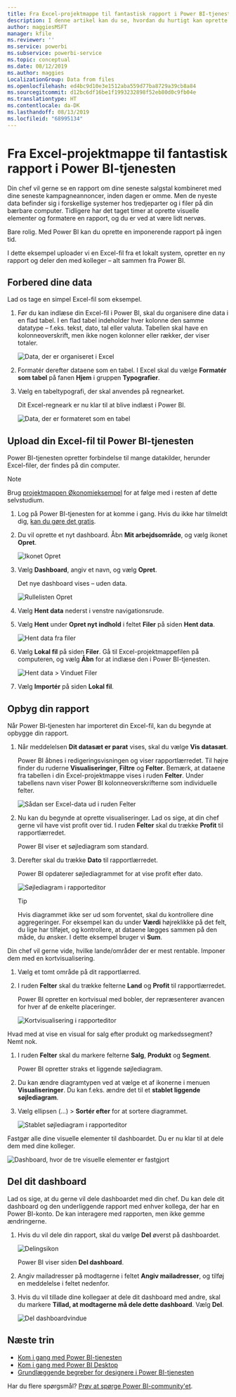 ```yaml
---
title: Fra Excel-projektmappe til fantastisk rapport i Power BI-tjenesten
description: I denne artikel kan du se, hvordan du hurtigt kan oprette en fantastisk rapport fra en Excel-projektmappe.
author: maggiesMSFT
manager: kfile
ms.reviewer: ''
ms.service: powerbi
ms.subservice: powerbi-service
ms.topic: conceptual
ms.date: 08/12/2019
ms.author: maggies
LocalizationGroup: Data from files
ms.openlocfilehash: ed4bc9d10e3e1512aba559d77ba8729a39cb8a84
ms.sourcegitcommit: d12bc6df16be1f1993232898f52eb80d0c9fb04e
ms.translationtype: HT
ms.contentlocale: da-DK
ms.lasthandoff: 08/13/2019
ms.locfileid: "68995134"
---
```

# <a name="from-excel-workbook-to-stunning-report-in-the-power-bi-service"></a>Fra Excel-projektmappe til fantastisk rapport i Power BI-tjenesten
Din chef vil gerne se en rapport om dine seneste salgstal kombineret med dine seneste kampagneannoncer, inden dagen er omme. Men de nyeste data befinder sig i forskellige systemer hos tredjeparter og i filer på din bærbare computer. Tidligere har det taget timer at oprette visuelle elementer og formatere en rapport, og du er ved at være lidt nervøs.

Bare rolig. Med Power BI kan du oprette en imponerende rapport på ingen tid.

I dette eksempel uploader vi en Excel-fil fra et lokalt system, opretter en ny rapport og deler den med kolleger – alt sammen fra Power BI.

## <a name="prepare-your-data"></a>Forbered dine data
Lad os tage en simpel Excel-fil som eksempel. 

1. Før du kan indlæse din Excel-fil i Power BI, skal du organisere dine data i en flad tabel. I en flad tabel indeholder hver kolonne den samme datatype – f.eks. tekst, dato, tal eller valuta. Tabellen skal have en kolonneoverskrift, men ikke nogen kolonner eller rækker, der viser totaler.

   ![Data, der er organiseret i Excel](media/service-from-excel-to-stunning-report/pbi_excel_file.png)

2. Formatér derefter dataene som en tabel. I Excel skal du vælge **Formatér som tabel** på fanen **Hjem** i gruppen **Typografier**. 

3. Vælg en tabeltypografi, der skal anvendes på regnearket. 

   Dit Excel-regneark er nu klar til at blive indlæst i Power BI.

   ![Data, der er formateret som en tabel](media/service-from-excel-to-stunning-report/pbi_excel_table.png)

## <a name="upload-your-excel-file-to-the-power-bi-service"></a>Upload din Excel-fil til Power BI-tjenesten
Power BI-tjenesten opretter forbindelse til mange datakilder, herunder Excel-filer, der findes på din computer. 

 > [!NOTE] 
 > Brug [projektmappen Økonomieksempel](sample-financial-download.md) for at følge med i resten af dette selvstudium.

1. Log på Power BI-tjenesten for at komme i gang. Hvis du ikke har tilmeldt dig, [kan du gøre det gratis](https://powerbi.com).

2. Du vil oprette et nyt dashboard. Åbn **Mit arbejdsområde**, og vælg ikonet **Opret**.

   ![Ikonet Opret](media/service-from-excel-to-stunning-report/power-bi-new-dash.png)

3. Vælg **Dashboard**, angiv et navn, og vælg **Opret**. 

   Det nye dashboard vises – uden data.

   ![Rullelisten Opret](media/service-from-excel-to-stunning-report/power-bi-create-dash.png)

4. Vælg **Hent data** nederst i venstre navigationsrude. 

5. Vælg **Hent** under **Opret nyt indhold** i feltet **Filer** på siden **Hent data**.

   ![Hent data fra filer](media/service-from-excel-to-stunning-report/pbi_get_files.png)

6. Vælg **Lokal fil** på siden **Filer**. Gå til Excel-projektmappefilen på computeren, og vælg **Åbn** for at indlæse den i Power BI-tjenesten. 

   ![Hent data > Vinduet Filer](media/service-from-excel-to-stunning-report/pbi_local_file.png)

7. Vælg **Importér** på siden **Lokal fil**.


## <a name="build-your-report"></a>Opbyg din rapport
Når Power BI-tjenesten har importeret din Excel-fil, kan du begynde at opbygge din rapport. 

1. Når meddelelsen **Dit datasæt er parat** vises, skal du vælge **Vis datasæt**.  

   Power BI åbnes i redigeringsvisningen og viser rapportlærredet. Til højre finder du ruderne **Visualiseringer**, **Filtre** og **Felter**. Bemærk, at dataene fra tabellen i din Excel-projektmappe vises i ruden **Felter**. Under tabellens navn viser Power BI kolonneoverskrifterne som individuelle felter.

   ![Sådan ser Excel-data ud i ruden Felter](media/service-from-excel-to-stunning-report/pbi_report_fields.png)

2. Nu kan du begynde at oprette visualiseringer. Lad os sige, at din chef gerne vil have vist profit over tid. I ruden **Felter** skal du trække **Profit** til rapportlærredet. 

   Power BI viser et søjlediagram som standard. 

3. Derefter skal du trække **Dato** til rapportlærredet. 

   Power BI opdaterer søjlediagrammet for at vise profit efter dato.

   ![Søjlediagram i rapporteditor](media/service-from-excel-to-stunning-report/pbi_report_pin-new.png)

   > [!TIP]
   > Hvis diagrammet ikke ser ud som forventet, skal du kontrollere dine aggregeringer. For eksempel kan du under **Værdi** højreklikke på det felt, du lige har tilføjet, og kontrollere, at dataene lægges sammen på den måde, du ønsker. I dette eksempel bruger vi **Sum**.
   > 

Din chef vil gerne vide, hvilke lande/områder der er mest rentable. Imponer dem med en kortvisualisering. 

1. Vælg et tomt område på dit rapportlærred. 

2. I ruden **Felter** skal du trække felterne **Land** og **Profit** til rapportlærredet.

   Power BI opretter en kortvisual med bobler, der repræsenterer avancen for hver af de enkelte placeringer.

   ![Kortvisualisering i rapporteditor](media/service-from-excel-to-stunning-report/pbi_report_map-new.png)

Hvad med at vise en visual for salg efter produkt og markedssegment? Nemt nok. 

1. I ruden **Felter** skal du markere felterne **Salg**, **Produkt** og **Segment**. 
   
   Power BI opretter straks et liggende søjlediagram. 

2. Du kan ændre diagramtypen ved at vælge et af ikonerne i menuen **Visualiseringer**. Du kan f.eks. ændre det til et **stablet liggende søjlediagram**. 

3. Vælg ellipsen (...) > **Sortér efter** for at sortere diagrammet.

   ![Stablet søjlediagram i rapporteditor](media/service-from-excel-to-stunning-report/pbi_barchart-new.png)

Fastgør alle dine visuelle elementer til dashboardet. Du er nu klar til at dele dem med dine kolleger.

   ![Dashboard, hvor de tre visuelle elementer er fastgjort](media/service-from-excel-to-stunning-report/pbi_report.png)

## <a name="share-your-dashboard"></a>Del dit dashboard
Lad os sige, at du gerne vil dele dashboardet med din chef. Du kan dele dit dashboard og den underliggende rapport med enhver kollega, der har en Power BI-konto. De kan interagere med rapporten, men ikke gemme ændringerne.

1. Hvis du vil dele din rapport, skal du vælge **Del** øverst på dashboardet.

   ![Delingsikon](media/service-from-excel-to-stunning-report/power-bi-share.png)

   Power BI viser siden **Del dashboard**. 

2. Angiv mailadresser på modtagerne i feltet **Angiv mailadresser**, og tilføj en meddelelse i feltet nedenfor. 

3. Hvis du vil tillade dine kollegaer at dele dit dashboard med andre, skal du markere **Tillad, at modtagerne må dele dette dashboard**. Vælg **Del**.

   ![Del dashboardvindue](media/service-from-excel-to-stunning-report/power-bi-share-dash-new.png)

## <a name="next-steps"></a>Næste trin

* [Kom i gang med Power BI-tjenesten](service-get-started.md)
* [Kom i gang med Power BI Desktop](desktop-getting-started.md)
* [Grundlæggende begreber for designere i Power BI-tjenesten](service-basic-concepts.md)

Har du flere spørgsmål? [Prøv at spørge Power BI-community'et](http://community.powerbi.com/).


